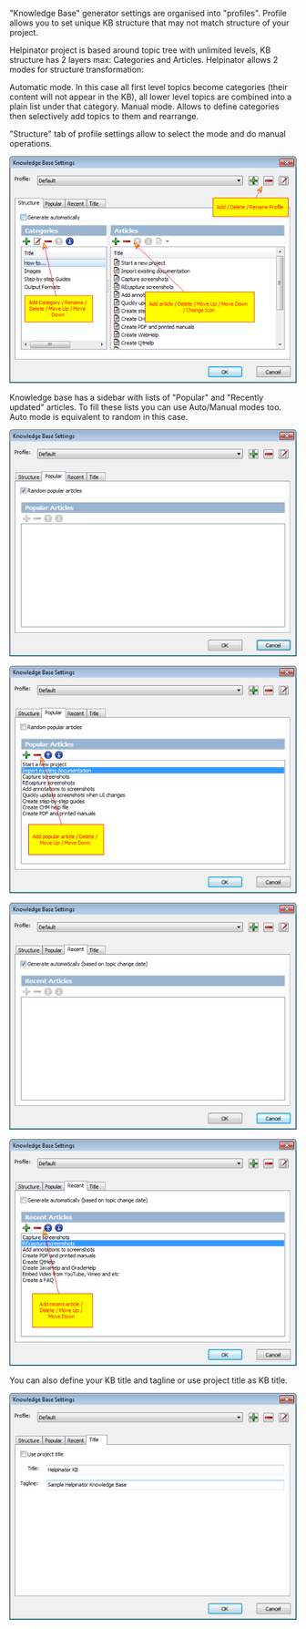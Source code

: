 "Knowledge Base" generator settings are organised into "profiles". Profile allows you to set unique KB structure that may not match structure of your project. 


Helpinator project is based around topic tree with unlimited levels, KB structure has 2 layers max: Categories and Articles. Helpinator allows 2 modes for structure transformation:





Automatic mode. In this case all first level topics become categories (their content will not appear in the KB), all lower level topics are combined into a plain list under that category.
Manual mode. Allows to define categories then selectively add topics to them and rearrange.




"Structure" tab of profile settings allow to select the mode and do manual operations.




![](images/kb1.png "")






Knowledge base has a sidebar with lists of "Popular" and "Recently updated" articles. To fill these lists you can use Auto/Manual modes too. Auto mode is equivalent to random in this case.




![](images/kb2.png "")




![](images/kb2-2.png "")




![](images/kb3.png "")




![](images/kb3-2.png "")






You can also define your KB title and tagline or use project title as KB title.






![](images/kb4.png "")






